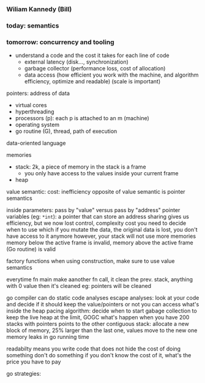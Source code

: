 ### Wiliam Kannedy (Bill)

### today: semantics
### tomorrow: concurrency and tooling

* understand a code and the cost it takes for each line of code
  * external latency (disk…, synchronization)
  * garbage collector (performance loss, cost of allocation)
  * data access (how efficient you work with the machine, and algorithm efficiency, optimize and readable) (scale is important)

pointers: address of data
* virtual cores
* hyperthreading
* processors (p): each p is attached to an m (machine)
* operating system
* go routine (G), thread, path of execution

data-oriented language

memories
  * stack: 2k, a piece of memory in the stack is a frame
    * you only have access to the values inside your current frame
  * heap

value semantic: cost: inefficiency
opposite of value semantic is pointer semantics

inside parameters: pass by "value" versus pass by "address"
pointer variables (eg: `*int`): a pointer that can store an address
  sharing gives us efficiency, but we now lost control, complexity cost
  you need to decide when to use which
  if you mutate the data, the original data is lost, you don't have access to it anymore
    however, your stack will not use more memories
    memory below the active frame is invalid, memory above the active frame (Go routine) is valid

factory functions
  when using construction, make sure to use value semantics

everytime fn main make aanother fn call, it clean the prev. stack, anything with 0 value then it's cleaned
  eg: pointers will be cleaned

go compiler can do static code analyses
  escape analyses: look at your code and decide if it should keep the value/pointers or not
  you can access what's inside the heap
    pacing algorithm: decide when to start gabage collection to keep the live heap at the limit, GOGC
  what's happen when you have 200 stacks with pointers points to the other
    contiguous stack: allocate a new block of memory, 25% larger than the last one, values move to the new one
  memory leaks in go
  running time

readabilty means you write code that does not hide the cost of doing something
don't do something if you don't know the cost of it, what's the price you have to pay

go strategies:
